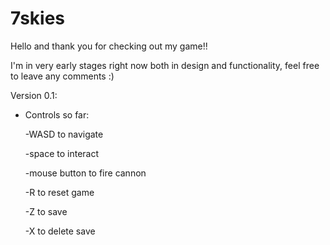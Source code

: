 # 7skies
Hello and thank you for checking out my game!!

I'm in very early stages right now both in design and functionality, feel free to leave any comments :)

Version 0.1: 
  - Controls so far:
  
    -WASD to navigate
    
    -space to interact
    
    -mouse button to fire cannon
    
    -R to reset game
    
    -Z to save
    
    -X to delete save
    
 
